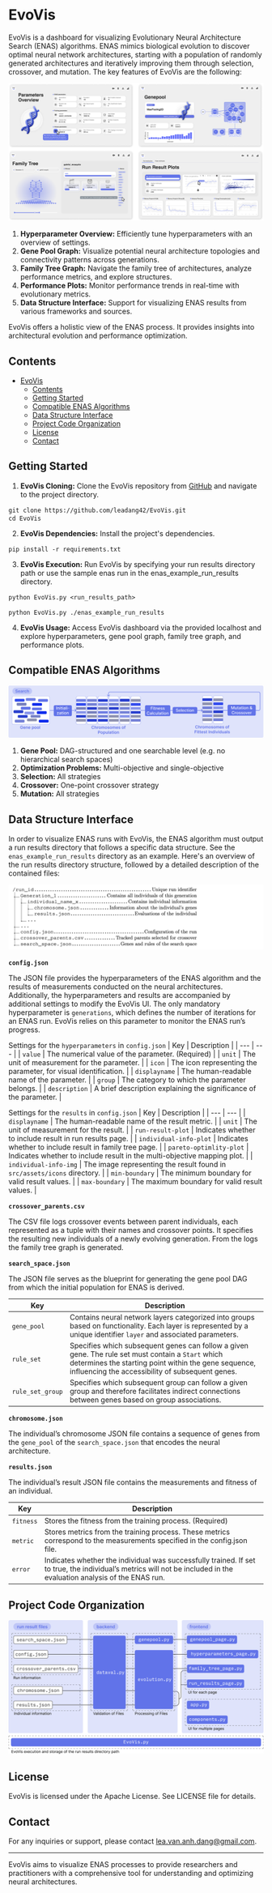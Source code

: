 # EvoVis

EvoVis is a dashboard for visualizing Evolutionary Neural Architecture Search (ENAS) algorithms. ENAS mimics biological evolution to discover optimal neural network architectures, starting with a population of randomly generated architectures and iteratively improving them through selection, crossover, and mutation. The key features of EvoVis are the following:

![EvoVis Overview](./src/assets/media/EvoVis-overview.png)

1. **Hyperparameter Overview:** Efficiently tune hyperparameters with an overview of settings.
2. **Gene Pool Graph:** Visualize potential neural architecture topologies and connectivity patterns across generations.
3. **Family Tree Graph:** Navigate the family tree of architectures, analyze performance metrics, and explore structures.
4. **Performance Plots:** Monitor performance trends in real-time with evolutionary metrics.
5. **Data Structure Interface:** Support for visualizing ENAS results from various frameworks and sources.

EvoVis offers a holistic view of the ENAS process. It provides insights into architectural evolution and performance optimization.

## Contents

- [EvoVis](#evovis)
  - [Contents](#contents)
  - [Getting Started](#getting-started)
  - [Compatible ENAS Algorithms](#compatible-enas-algorithms)
  - [Data Structure Interface](#data-structure-interface)
  - [Project Code Organization](#project-code-organization)
  - [License](#license)
  - [Contact](#contact)

## Getting Started

1. **EvoVis Cloning:** Clone the EvoVis repository from [GitHub](https://github.com/leadang42/EvoVis.git) and navigate to the project directory.

````    
git clone https://github.com/leadang42/EvoVis.git
cd EvoVis
````

2. **EvoVis Dependencies:** Install the project's dependencies.
````    
pip install -r requirements.txt
````

3. **EvoVis Execution:** Run EvoVis by specifying your run results directory path or use the sample enas run in the enas_example_run_results directory.
````    
python EvoVis.py <run_results_path>
````
````
python EvoVis.py ./enas_example_run_results
````

4. **EvoVis Usage:** Access EvoVis dashboard via the provided localhost and explore hyperparameters, gene pool graph, family tree graph, and performance plots.

## Compatible ENAS Algorithms

![Run Results File Structure](./src/assets/media/evonas-overview.png)

1. **Gene Pool:** DAG-structured and one searchable level (e.g. no hierarchical search spaces) 
2. **Optimization Problems:** Multi-objective and single-objective 
3. **Selection:** All strategies
4. **Crossover:** One-point crossover strategy 
5. **Mutation:** All strategies

## Data Structure Interface
In order to visualize ENAS runs with EvoVis, the ENAS algorithm must output a run results directory that follows a specific data structure. See the `enas_example_run_results` directory as an example. Here's an overview of the run results directory structure, followed by a detailed description of the contained files:

![Run Results File Structure](./src/assets/media/run-results-file-structure.png)

**`config.json`**

The JSON file provides the hyperparameters of the ENAS algorithm and the results of measurements conducted on the neural architectures. Additionally, the hyperparameters and results are accompanied by additional settings to modify the EvoVis UI. The only mandatory hyperparameter is `generations`, which defines the number of iterations for an ENAS run. EvoVis relies on this parameter to monitor the ENAS run’s progress.

Settings for the `hyperparameters` in `config.json`
| Key | Description |
| --- | --- |
| `value` | The numerical value of the parameter. (Required) |
| `unit` | The unit of measurement for the parameter. |
| `icon` | The icon representing the parameter, for visual identification. |
| `displayname` | The human-readable name of the parameter. |
| `group` | The category to which the parameter belongs. |
| `description` | A brief description explaining the significance of the parameter. |

Settings for the `results` in `config.json`
| Key | Description |
| --- | --- |
| `displayname` | The human-readable name of the result metric. |
| `unit` | The unit of measurement for the result. |
| `run-result-plot` | Indicates whether to include result in run results page. |
| `individual-info-plot` | Indicates whether to include result in family tree page. |
| `pareto-optimlity-plot` | Indicates whether to include result in the multi-objective mapping plot. |
| `individual-info-img` | The image representing the result found in `src/assets/icons` directory. |
| `min-boundary` | The minimum boundary for valid result values. |
| `max-boundary` | The maximum boundary for valid result values. |

**`crossover_parents.csv`**

The CSV file logs crossover events between parent individuals, each represented as a tuple with their names and crossover points. It specifies the resulting new individuals of a newly evolving generation. From the logs the family tree graph is generated. 

**`search_space.json`**

The JSON file serves as the blueprint for generating the gene pool DAG from which the initial population for ENAS is derived. 

| Key | Description |
| --- | --- |
| `gene_pool` | Contains neural network layers categorized into groups based on functionality. Each layer is represented by a unique identifier `layer` and associated parameters. |
| `rule_set` | Specifies which subsequent genes can follow a given gene. The rule set must contain a `Start` which determines the starting point within the gene sequence, influencing the accessibility of subsequent genes. |
| `rule_set_group` | Specifies which subsequent group can follow a given group and therefore facilitates indirect connections between genes based on group associations. |


**`chromosome.json`**

The individual’s chromosome JSON file contains a sequence of genes from the `gene_pool` of the `search_space.json` that encodes the neural architecture.

**`results.json`**

The individual’s result JSON file contains the measurements and fitness of an individual.

| Key | Description |
| --- | --- |
| `fitness` | Stores the fitness from the training process. (Required) |
| `metric` | Stores metrics from the training process. These metrics correspond to the measurements specified in the config.json file. |
| `error` | Indicates whether the individual was successfully trained. If set to true, the individual’s metrics will not be included in the evaluation analysis of the ENAS run. |


## Project Code Organization

![Project Organization](./src/assets/media/project-organisation.png)

## License

EvoVis is licensed under the Apache License. See LICENSE file for details.

## Contact

For any inquiries or support, please contact [lea.van.anh.dang@gmail.com](mailto:lea.van.anh.dang@gmail.com).

---

EvoVis aims to visualize ENAS processes to provide researchers and practitioners with a comprehensive tool for understanding and optimizing neural architectures.
